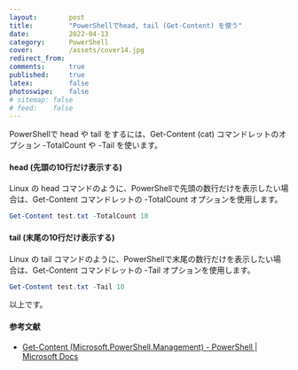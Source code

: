 ```yaml
---
layout:        post
title:         "PowerShellでhead, tail (Get-Content) を使う"
date:          2022-04-13
category:      PowerShell
cover:         /assets/cover14.jpg
redirect_from:
comments:      true
published:     true
latex:         false
photoswipe:    false
# sitemap: false
# feed:    false
---
```


PowerShellで head や tail をするには、Get-Content (cat) コマンドレットのオプション -TotalCount や -Tail を使います。

#### head (先頭の10行だけ表示する)
Linux の head コマンドのように、PowerShellで先頭の数行だけを表示したい場合は、Get-Content コマンドレットの -TotalCount オプションを使用します。
```ps1
Get-Content test.txt -TotalCount 10
```

#### tail (末尾の10行だけ表示する)
Linux の tail コマンドのように、PowerShellで末尾の数行だけを表示したい場合は、Get-Content コマンドレットの -Tail オプションを使用します。
```ps1
Get-Content test.txt -Tail 10
```

以上です。

#### 参考文献
- [Get-Content (Microsoft.PowerShell.Management) - PowerShell \| Microsoft Docs](https://docs.microsoft.com/ja-jp/powershell/module/microsoft.powershell.management/get-content?view=powershell-7.2)
